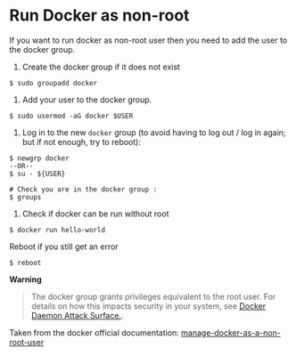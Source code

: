 # Run Docker as non-root
If you want to run docker as non-root user then you need to add the user to the docker group.

1.  Create the docker group if it does not exist

```text-plain
$ sudo groupadd docker
```

1.  Add your user to the docker group.

```text-plain
$ sudo usermod -aG docker $USER
```

1.  Log in to the new `docker` group (to avoid having to log out / log in again; but if not enough, try to reboot):

```text-x-sh
$ newgrp docker
--OR--
$ su - ${USER}

# Check you are in the docker group :
$ groups
```

1.  Check if docker can be run without root

```text-plain
$ docker run hello-world
```

Reboot if you still get an error

```text-plain
$ reboot
```

**Warning**

> The docker group grants privileges equivalent to the root user. For details on how this impacts security in your system, see [Docker Daemon Attack Surface.](https://docs.docker.com/engine/security/#docker-daemon-attack-surface).

Taken from the docker official documentation: [manage-docker-as-a-non-root-user](https://docs.docker.com/install/linux/linux-postinstall/#manage-docker-as-a-non-root-user)